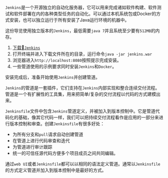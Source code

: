 `Jenkins`是一个开源独立的自动化服务器，它可以用来完成诸如软件构建、软件测试和软件部署在内的各种类型任务的自动化。可以通过本机系统包或Docker的方式安装，也可以独立运行于所有安装了Java运行环境的机器中。

 这份导览使用独立版本的`Jenkins`，最低需要`java 7`并且系统至少要有`512MB`的内存。
 
 1. [下载`Jenkins`](http://mirrors.jenkins.io/war-stable/latest/jenkins.war)
 2. 打开终端并进入下载文件所在的目录，运行命令`java -jar jenkins.war`
 3. 浏览器进入`http://localhost:8080`按照提示完成安装。
 4. 一些管道使用的示例要求同时安装`Jenkins`和`Docker`。

 安装完成后，准备开始使用`Jenkins`并创建管道。
 
 `Jenkins`的管道是一套插件，它们支持在`Jenkins`内部实现和整合连续交付流程。管道是一个有扩展性的工具集，用来把简单/复杂的交付流程以代码的方式建模出来。
 
`Jenkinsfile`文件中包含`Jenkins`管道定义，并被加入到版本控制中。它是管道代码化的基础，像其它代码一样，我们可以把持续交付流程看作是应用的一部分来进行版本控制和审查。创建`Jenkinsfile`有很多好处：

* 为所有分支和`pull`请求自动创建管道
* 在管道上进行代码审查和迭代
* 为管道进行审计跟踪
* 统一的可信任源代码方便多个项目成员之间共同编辑。

通过`web UI`或者`Jenkinsfile`都可以以相同的语法定义管道。通常以`Jenkinsfile`的方式定义管道并加入到版本控制中是最好的方式。

